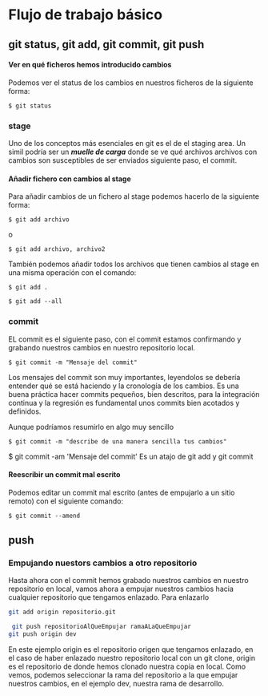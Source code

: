 # Flujo de trabajo básico

## git status, git add, git commit, git push

#### Ver en qué ficheros hemos introducido cambios

Podemos ver el status de los cambios en nuestros ficheros de la siguiente forma:

```
$ git status
```

### stage

Uno de los conceptos más esenciales en git es el de el staging area. Un simil podría ser un ***muelle de carga*** donde se ve qué archivos   archivos con cambios son susceptibles de ser enviados siguiente paso, el commit.



#### Añadir fichero con cambios al stage

Para añadir cambios de un fichero al stage podemos hacerlo de la siguiente forma:

```
$ git add archivo
```
o 
```
$ git add archivo, archivo2
```

También podemos añadir todos los archivos que tienen cambios al stage en una misma operación con el comando:

```
$ git add .
```
```
$ git add --all
```

### commit


EL commit es el siguiente paso, con el commit estamos confirmando y grabando nuestros cambios en nuestro repositorio local.

```
$ git commit -m "Mensaje del commit"
```
Los mensajes del commit son muy importantes, leyendolos se debería entender qué se está haciendo y la cronología de los cambios. Es una buena práctica hacer commits pequeños, bien descritos, para la integración continua y la regresión es fundamental unos commits bien acotados y definidos.

Aunque podríamos resumirlo en algo muy sencillo

```
$ git commit -m "describe de una manera sencilla tus cambios"
```

$ git commit -am 'Mensaje del commit'
Es un atajo de git add y git commit

#### Reescribir un commit mal escrito

Podemos editar un commit mal escrito (antes de empujarlo a un sitio remoto) con el siguiente comando:

```
$ git commit --amend
```

## push

### Empujando nuestors cambios a otro repositorio

Hasta ahora con el commit hemos grabado nuestros cambios en nuestro repositorio en local, vamos ahora a empujar nuestros cambios hacia cualquier repositorio que tengamos enlazado.
Para enlazarlo
```bash 
git add origin repositorio.git
``` 

```bash     
 git push repositorioAlQueEmpujar ramaALaQueEmpujar
git push origin dev
```
    
En este ejemplo origin es el repositorio origen que tengamos enlazado, en el caso de haber enlazado nuestro repositorio local con un git clone, origin es el repositorio de donde hemos clonado nuestra copia en local. Como vemos, podemos seleccionar la rama del repositorio a la que empujar nuestros cambios, en el ejemplo dev, nuestra rama de desarrollo.



  
